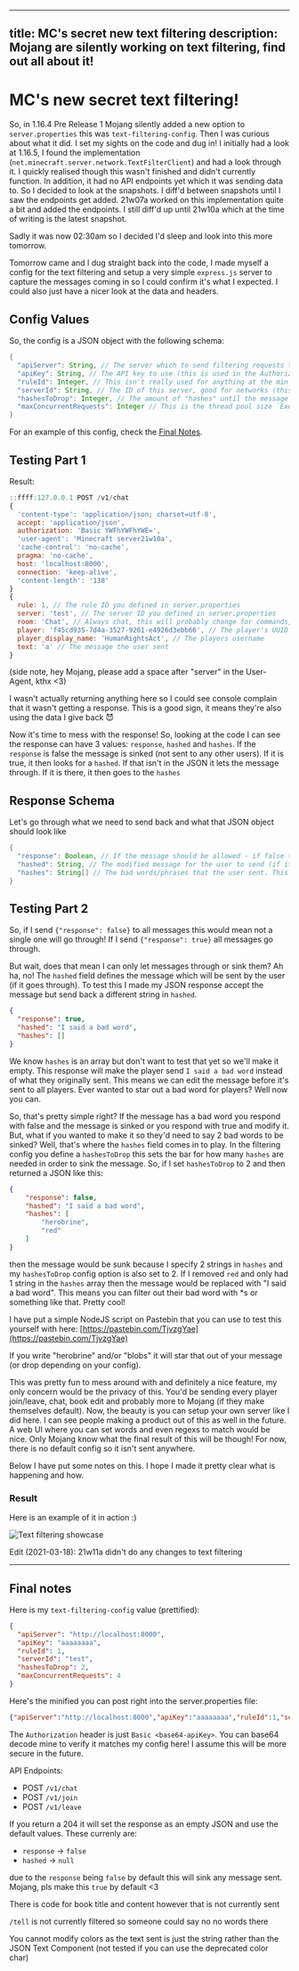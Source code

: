-----
title: MC's secret new text filtering
description: Mojang are silently working on text filtering, find out all about it!
-----

# MC's new secret text filtering!

So, in 1.16.4 Pre Release 1 Mojang silently added a new option to `server.properties` this was `text-filtering-config`. Then I was curious about what it did. I set my sights on the code and dug in! I initially had a look at 1.16.5, I found the implementation (`net.minecraft.server.network.TextFilterClient`) and had a look through it. I quickly realised though this wasn't finished and didn't currently function. In addition, it had no API endpoints yet which it was sending data to. So I decided to look at the snapshots. I diff'd between snapshots until I saw the endpoints get added. 21w07a worked on this implementation quite a bit and added the endpoints. I still diff'd up until 21w10a which at the time of writing is the latest snapshot.

Sadly it was now 02:30am so I decided I'd sleep and look into this more tomorrow.

Tomorrow came and I dug straight back into the code, I made myself a config for the text filtering and setup a very simple `express.js` server to capture the messages coming in so I could confirm it's what I expected. I could also just have a nicer look at the data and headers.

## Config Values
So, the config is a JSON object with the following schema:
```java
{
  "apiServer": String, // The server which to send filtering requests to
  "apiKey": String, // The API key to use (this is used in the Authorization header - Basic base64 auth)
  "ruleId": Integer, // This isn't really used for anything at the min
  "serverId": String, // The ID of this server, good for networks (this will likely be a UUID in the future if Mojang do a default implementation)
  "hashesToDrop": Integer, // The amount of "hashes" until the message is dropped. Keep reading for more info
  "maxConcurrentRequests": Integer // This is the thread pool size `Executors.newFixedThreadPool(maxConcurrentRequests)`
}
```
For an example of this config, check the [Final Notes](#final-notes).

## Testing Part 1
Result:

```js
::ffff:127.0.0.1 POST /v1/chat
{
  'content-type': 'application/json; charset=utf-8',
  accept: 'application/json',
  authorization: 'Basic YWFhYWFhYWE=',
  'user-agent': 'Minecraft server21w10a',
  'cache-control': 'no-cache',
  pragma: 'no-cache',
  host: 'localhost:8000',
  connection: 'keep-alive',
  'content-length': '138'
}
{
  rule: 1, // The rule ID you defined in server.properties
  server: 'test', // The server ID you defined in server.properties
  room: 'Chat', // Always chat, this will probably change for commands, books, etc
  player: 'f45cd935-7d4a-3527-9261-e4926d3ebb66', // The player's UUID
  player_display_name: 'HumanRightsAct', // The players username
  text: 'a' // The message the user sent
}
```

(side note, hey Mojang, please add a space after "server" in the User-Agent, kthx <3)

I wasn't actually returning anything here so I could see console complain that it wasn't getting a response. This is a good sign, it means they're also using the data I give back 😈

Now it's time to mess with the response! So, looking at the code I can see the response can have 3 values: `response`, `hashed` and `hashes`. If the `response` is false the message is sinked (not sent to any other users). If it is true, it then looks for a `hashed`. If that isn't in the JSON it lets the message through. If it is there, it then goes to the `hashes`

## Response Schema
Let's go through what we need to send back and what that JSON object should look like
```java
{
  "response": Boolean, // If the message should be allowed - if false the message isn't sent to any users
  "hashed": String, // The modified message for the user to send (if it wasn't dropped or accepted)
  "hashes": String[] // The bad words/phrases that the user sent. This is used to see if the message should be dropped (hashesToDrop) 
}
```

## Testing Part 2
So, if I send `{"response": false}` to all messages this would mean not a single one will go through! If I send `{"response": true}` all messages go through.

But wait, does that mean I can only let messages through or sink them? Ah ha, no! The `hashed` field defines the message which will be sent by the user (if it goes through). To test this I made my JSON response accept the message but send back a different string in `hashed`.
```json
{
  "response": true,
  "hashed": "I said a bad word",
  "hashes": []
}
```
We know `hashes` is an array but don't want to test that yet so we'll make it empty. This response will make the player send `I said a bad word` instead of what they originally sent. This means we can edit the message before it's sent to all players. Ever wanted to star out a bad word for players? Well now you can.

So, that's pretty simple right? If the message has a bad word you respond with false and the message is sinked or you respond with true and modify it. But, what if you wanted to make it so they'd need to say 2 bad words to be sinked? Well, that's where the `hashes` field comes in to play. In the filtering config you define a `hashesToDrop` this sets the bar for how many `hashes` are needed in order to sink the message. So, if I set `hashesToDrop` to 2 and then returned a JSON like this:

```json
{
    "response": false,
    "hashed": "I said a bad word",
    "hashes": [
        "herobrine",
        "red"
    ]
}
```

then the message would be sunk because I specify 2 strings in `hashes` and my `hashesToDrop` config option is also set to 2. If I removed `red` and only had 1 string in the `hashes` array then the message would be replaced with "I said a bad word". This means you can filter out their bad word with \*s or something like that. Pretty cool!

I have put a simple NodeJS script on Pastebin that you can use to test this yourself with here: [https://pastebin.com/TjvzgYae](https://pastebin.com/TjvzgYae)

If you write "herobrine" and/or "blobs" it will star that out of your message (or drop depending on your config).

This was pretty fun to mess around with and definitely a nice feature, my only concern would be the privacy of this. You'd be sending every player join/leave, chat, book edit and probably more to Mojang (if they make themselves default). Now, the beauty is you can setup your own server like I did here. I can see people making a product out of this as well in the future. A web UI where you can set words and even regexs to match would be nice. Only Mojang know what the final result of this will be though! For now, there is no default config so it isn't sent anywhere.

Below I have put some notes on this. I hope I made it pretty clear what is happening and how. 

### Result
Here is an example of it in action :)

![Text filtering showcase](/img/text-filtering-showcase.png)

Edit (2021-03-18): 21w11a didn't do any changes to text filtering

---

## Final notes

Here is my `text-filtering-config` value (prettified):
```json
{
  "apiServer": "http://localhost:8000",
  "apiKey": "aaaaaaaa",
  "ruleId": 1,
  "serverId": "test",
  "hashesToDrop": 2,
  "maxConcurrentRequests": 4
}
```
Here's the minified you can post right into the server.properties file:
```json
{"apiServer":"http://localhost:8000","apiKey":"aaaaaaaa","ruleId":1,"serverId":"test","hashesToDrop":2,"maxConcurrentRequests":4}
```

The `Authorization` header is just `Basic <base64-apiKey>`. You can base64 decode mine to verify it matches my config here! I assume this will be more secure in the future.

API Endpoints:

- POST `/v1/chat`
- POST `/v1/join`
- POST `/v1/leave`

If you return a 204 it will set the response as an empty JSON and use the default values. These currenly are:

- `response` → `false`
- `hashed` → `null`

due to the `response` being `false` by default this will sink any message sent. Mojang, pls make this `true` by default <3

There is code for book title and content however that is not currently sent

`/tell` is not currently filtered so someone could say no no words there

You cannot modify colors as the text sent is just the string rather than the JSON Text Component (not tested if you can use the deprecated color char)
